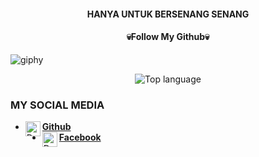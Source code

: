 <h4 align="center">
    HANYA UNTUK BERSENANG SENANG
</h4>


<h4 align="center">
   💀Follow My Github💀
</h4 aling="center">
 
![giphy](https://user-images.githubusercontent.com/77507222/106824690-8dd73a00-66ad-11eb-89e2-53e13ac6f594.gif)
<p align="center">
  <img src="https://github-readme-stats.vercel.app/api/top-langs/?username=P4HRUL&layout=compact" alt="Top language">


### MY SOCIAL MEDIA
* [<img alt="Dunia-Kode's Github" align="left" width="24px" src="https://cdn.jsdelivr.net/npm/simple-icons@v3/icons/github.svg" /> <b>Github</b>](https://github.com/P4HRUL)<br />
* [<img alt="Dunia-Kode's Facebook" align="left" width="24px" src="https://cdn.jsdelivr.net/npm/simple-icons@v3/icons/facebook.svg" /> <b>Facebook</b>](https://www.facebook.com/PAHRUL484)<br />
